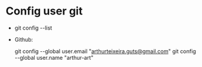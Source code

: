 # Config user git

- git config --list

- Github:

  git config --global user.email "arthurteixeira.guts@gmail.com"
  git config --global user.name "arthur-art"


